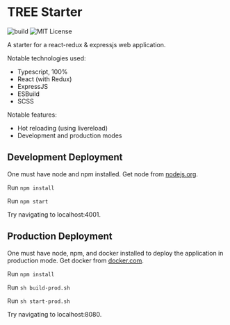 # TREE Starter

![build](https://github.com/samhuk/tree-starter/actions/workflows/build.yaml/badge.svg)
![MIT License](https://img.shields.io/badge/License-MIT-green.svg)

A starter for a react-redux & expressjs web application.

Notable technologies used:
* Typescript, 100%
* React (with Redux)
* ExpressJS
* ESBuild
* SCSS

Notable features:
* Hot reloading (using livereload)
* Development and production modes

## Development Deployment

One must have node and npm installed. Get node from [nodejs.org](https://nodejs.org/en/download/).

Run `npm install`

Run `npm start`

Try navigating to localhost:4001.

## Production Deployment

One must have node, npm, and docker installed to deploy the application in production mode. Get docker from [docker.com](https://docs.docker.com/get-docker/).

Run `npm install`

Run `sh build-prod.sh`

Run `sh start-prod.sh`

Try navigating to localhost:8080.
